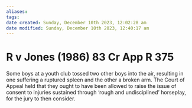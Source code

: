 ```yaml
---
aliases: 
tags: 
date created: Sunday, December 10th 2023, 12:02:28 am
date modified: Sunday, December 10th 2023, 12:40:17 am
---
```


# R v Jones (1986) 83 Cr App R 375

Some boys at a youth club tossed two other boys into the air, resulting in one suffering a ruptured spleen and the other a broken arm. The Court of Appeal held that they ought to have been allowed to raise the issue of consent to injuries sustained through ‘rough and undisciplined’ horseplay, for the jury to then consider.
